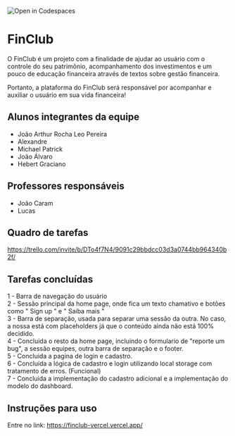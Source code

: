 ![Open in Codespaces](https://classroom.github.com/assets/open-in-codespaces-abfff4d4e15f9e1bd8274d9a39a0befe03a0632bb0f153d0ec72ff541cedbe34.svg)
# FinClub

O FinClub é um projeto com a finalidade de ajudar ao usuário com o controle do seu patrimônio, acompanhamento dos investimentos e um pouco de educação financeira através de textos sobre gestão financeira.

Portanto, a plataforma do FinClub será responsável por acompanhar e auxiliar o usuário em sua vida financeira!

## Alunos integrantes da equipe

* João Arthur Rocha Leo Pereira
* Alexandre
* Michael Patrick
* João Álvaro
* Hebert Graciano

## Professores responsáveis

* João Caram
* Lucas

## Quadro de tarefas
https://trello.com/invite/b/DTo4f7N4/9091c29bbdcc03d3a0744bb964340b2f/


## Tarefas concluídas

1 - Barra de navegação do usuário <br>
2 - Sessão principal da home page, onde fica um texto chamativo e botões como " Sign up " e " Saiba mais " <br>
3 - Barra de separação, usada para separar uma sessão da outra. No caso, a nossa está com placeholders já que o conteúdo ainda não está 100% decidido. <br>
4 - Concluida o resto da home page, incluindo o formulario de "reporte um bug", a sessão equipes, outra barra de separação e o footer. <br>
5 - Concluida a pagina de login e cadastro. <br>
6 - Concluida a lógica de cadastro e login utilizando local storage com tratamento de erros. (Funcional)<br>
7 - Concluida a implementação do cadastro adicional e a implementação do modelo do dashboard.<br>


## Instruções para uso
Entre no link: https://finclub-vercel.vercel.app/
